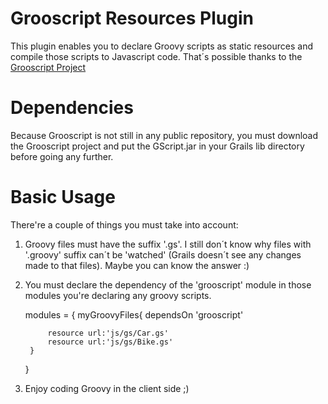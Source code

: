 Grooscript Resources Plugin
===========================

This plugin enables you to declare Groovy scripts as static resources and compile those scripts to Javascript code. That´s possible thanks to 
the [Grooscript Project](http://www.grooscript.org/) 

Dependencies
============

Because Grooscript is not still in any public repository, you must download the Grooscript project and put
the GScript.jar in your Grails lib directory before going any further.

Basic Usage
===========

There're a couple of things you must take into account:

1. Groovy files must have the suffix '.gs'. I still don´t know why files with '.groovy' suffix
can´t be 'watched' (Grails doesn´t see any changes made to that files). Maybe you can know the 
answer :)

2. You must declare the dependency of the 'grooscript' module in those modules you're declaring any
groovy scripts.

	modules = {
		myGroovyFiles{
			dependsOn 'grooscript'

			resource url:'js/gs/Car.gs'
			resource url:'js/gs/Bike.gs'
		}
	}

3. Enjoy coding Groovy in the client side ;)

